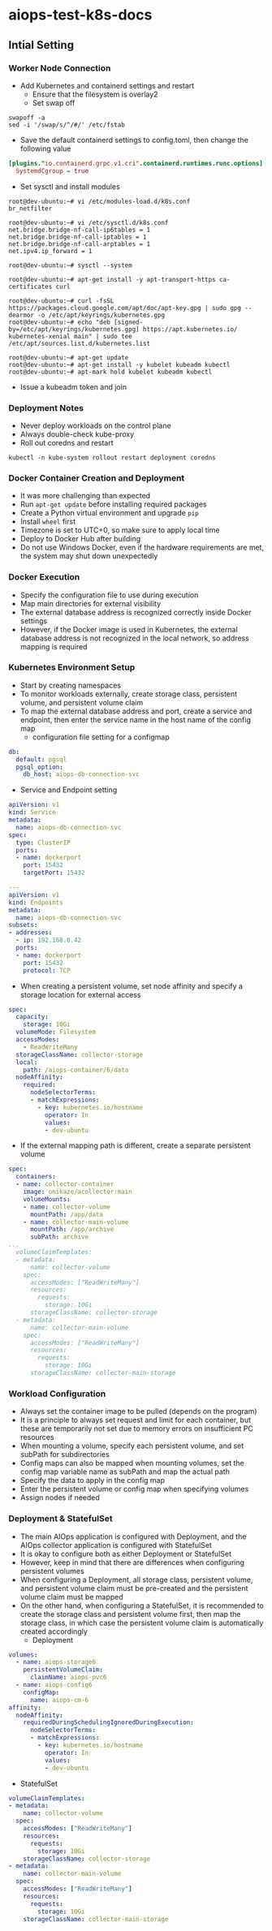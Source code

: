 # aiops-test-k8s-docs

## Intial Setting
### Worker Node Connection
- Add Kubernetes and containerd settings and restart
  - Ensure that the filesystem is overlay2
  - Set swap off
```SHELL
swapoff -a
sed -i '/swap/s/^/#/' /etc/fstab
```
  - Save the default containerd settings to config.toml, then change the following value
```TOML
[plugins."io.containerd.grpc.v1.cri".containerd.runtimes.runc.options]
  SystemdCgroup = true
```
  - Set sysctl and install modules
```SHELL
root@dev-ubuntu:~# vi /etc/modules-load.d/k8s.conf
br_netfilter

root@dev-ubuntu:~# vi /etc/sysctl.d/k8s.conf
net.bridge.bridge-nf-call-ip6tables = 1
net.bridge.bridge-nf-call-iptables = 1
net.bridge.bridge-nf-call-arptables = 1
net.ipv4.ip_forward = 1

root@dev-ubuntu:~# sysctl --system

root@dev-ubuntu:~# apt-get install -y apt-transport-https ca-certificates curl

root@dev-ubuntu:~# curl -fsSL https://packages.cloud.google.com/apt/doc/apt-key.gpg | sudo gpg --dearmor -o /etc/apt/keyrings/kubernetes.gpg
root@dev-ubuntu:~# echo "deb [signed-by=/etc/apt/keyrings/kubernetes.gpg] https://apt.kubernetes.io/ kubernetes-xenial main" | sudo tee /etc/apt/sources.list.d/kubernetes.list

root@dev-ubuntu:~# apt-get update
root@dev-ubuntu:~# apt-get install -y kubelet kubeadm kubectl
root@dev-ubuntu:~# apt-mark hold kubelet kubeadm kubectl
```
- Issue a kubeadm token and join

### Deployment Notes
- Never deploy workloads on the control plane
- Always double-check kube-proxy
- Roll out coredns and restart
```SHELL
kubectl -n kube-system rollout restart deployment coredns
```

### Docker Container Creation and Deployment
- It was more challenging than expected
- Run `apt-get update` before installing required packages
- Create a Python virtual environment and upgrade `pip`
- Install `wheel` first
- Timezone is set to UTC+0, so make sure to apply local time
- Deploy to Docker Hub after building
- Do not use Windows Docker, even if the hardware requirements are met, the system may shut down unexpectedly

### Docker Execution
- Specify the configuration file to use during execution
- Map main directories for external visibility
- The external database address is recognized correctly inside Docker settings
- However, if the Docker image is used in Kubernetes, the external database address is not recognized in the local network, so address mapping is required

### Kubernetes Environment Setup
- Start by creating namespaces
- To monitor workloads externally, create storage class, persistent volume, and persistent volume claim
- To map the external database address and port, create a service and endpoint, then enter the service name in the host name of the config map
  - configuration file setting for a configmap
```YAML
db:
  default: pgsql
  pgsql_option:
    db_host: aiops-db-connection-svc
```
  - Service and Endpoint setting
```YAML
apiVersion: v1
kind: Service
metadata:
  name: aiops-db-connection-svc
spec:
  type: ClusterIP
  ports:
  - name: dockerport
    port: 15432
    targetPort: 15432

---
apiVersion: v1
kind: Endpoints
metadata:
  name: aiops-db-connection-svc
subsets:
- addresses:
  - ip: 192.168.0.42
  ports:
  - name: dockerport
    port: 15432
    protocol: TCP
```
- When creating a persistent volume, set node affinity and specify a storage location for external access
```YAML
spec:
  capacity:
    storage: 10Gi
  volumeMode: Filesystem
  accessModes:
    - ReadWriteMany
  storageClassName: collector-storage
  local:
    path: /aiops-container/6/data
  nodeAffinity:
    required:
      nodeSelectorTerms:
      - matchExpressions:
        - key: kubernetes.io/hostname
          operator: In
          values:
          - dev-ubuntu
```
- If the external mapping path is different, create a separate persistent volume
```YAML
spec:
  containers:
  - name: collector-container
    image: onikaze/acollector:main
    volumeMounts:
    - name: collector-volume
      mountPath: /app/data
    - name: collector-main-volume
      mountPath: /app/archive
      subPath: archive
...
  volumeClaimTemplates:
  - metadata:
      name: collector-volume
    spec:
      accessModes: ["ReadWriteMany"]
      resources:
        requests:
          storage: 10Gi
      storageClassName: collector-storage
  - metadata:
      name: collector-main-volume
    spec:
      accessModes: ["ReadWriteMany"]
      resources:
        requests:
          storage: 10Gi
      storageClassName: collector-main-storage
```

### Workload Configuration
- Always set the container image to be pulled (depends on the program)
- It is a principle to always set request and limit for each container, but these are temporarily not set due to memory errors on insufficient PC resources
- When mounting a volume, specify each persistent volume, and set subPath for subdirectories
- Config maps can also be mapped when mounting volumes, set the config map variable name as subPath and map the actual path
- Specify the data to apply in the config map
- Enter the persistent volume or config map when specifying volumes
- Assign nodes if needed

### Deployment & StatefulSet
- The main AIOps application is configured with Deployment, and the AIOps collector application is configured with StatefulSet
- It is okay to configure both as either Deployment or StatefulSet
- However, keep in mind that there are differences when configuring persistent volumes
- When configuring a Deployment, all storage class, persistent volume, and persistent volume claim must be pre-created and the persistent volume claim must be mapped
- On the other hand, when configuring a StatefulSet, it is recommended to create the storage class and persistent volume first, then map the storage class, in which case the persistent volume claim is automatically created accordingly
  - Deployment
```YAML
volumes:
  - name: aiops-storage6
    persistentVolumeClaim:
      claimName: aiops-pvc6
  - name: aiops-config6
    configMap:
      name: aiops-cm-6
affinity:
  nodeAffinity:
    requiredDuringSchedulingIgnoredDuringExecution:
      nodeSelectorTerms:
      - matchExpressions:
        - key: kubernetes.io/hostname
          operator: In
          values:
          - dev-ubuntu
```
  - StatefulSet
```YAML
volumeClaimTemplates:
- metadata:
    name: collector-volume
  spec:
    accessModes: ["ReadWriteMany"]
    resources:
      requests:
        storage: 10Gi
    storageClassName: collector-storage
- metadata:
    name: collector-main-volume
  spec:
    accessModes: ["ReadWriteMany"]
    resources:
      requests:
        storage: 10Gi
    storageClassName: collector-main-storage
```
